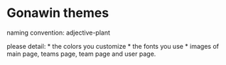 Gonawin themes
===================

naming convention:
adjective-plant

please detail:
       * the colors you customize
       * the fonts you use
       * images of main page, teams page, team page and user page.



